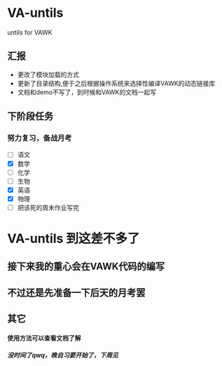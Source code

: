 # VA-untils
untils for VAWK

## 汇报
- 更改了模块加载的方式
- 更新了目录结构,便于之后根据操作系统来选择性编译VAWK的动态链接库
- 文档和demo不写了，到时候和VAWK的文档一起写

## 下阶段任务
### 努力复习，备战月考
- [ ] 语文
- [x] 数学
- [ ] 化学
- [ ] 生物
- [x] 英语
- [x] 物理
- [ ] 把该死的周末作业写完

# VA-untils 到这差不多了
## 接下来我的重心会在VAWK代码的编写
## 不过还是先准备一下后天的月考罢

## 其它
#### 使用方法可以查看文档了解
##### 没时间了qwq，晚自习要开始了，下周见
